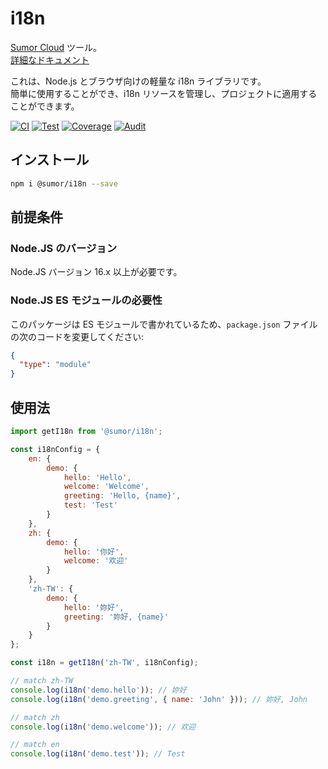 # i18n

[Sumor Cloud](https://sumor.cloud) ツール。  
[詳細なドキュメント](https://sumor.cloud)

これは、Node.js とブラウザ向けの軽量な i18n ライブラリです。  
簡単に使用することができ、i18n リソースを管理し、プロジェクトに適用することができます。

[![CI](https://github.com/sumor-cloud/i18n/actions/workflows/ci.yml/badge.svg)](https://github.com/sumor-cloud/i18n/actions/workflows/ci.yml)
[![Test](https://github.com/sumor-cloud/i18n/actions/workflows/ut.yml/badge.svg)](https://github.com/sumor-cloud/i18n/actions/workflows/ut.yml)
[![Coverage](https://github.com/sumor-cloud/i18n/actions/workflows/coverage.yml/badge.svg)](https://github.com/sumor-cloud/i18n/actions/workflows/coverage.yml)
[![Audit](https://github.com/sumor-cloud/i18n/actions/workflows/audit.yml/badge.svg)](https://github.com/sumor-cloud/i18n/actions/workflows/audit.yml)

## インストール

```bash
npm i @sumor/i18n --save
```

## 前提条件

### Node.JS のバージョン

Node.JS バージョン 16.x 以上が必要です。

### Node.JS ES モジュールの必要性

このパッケージは ES モジュールで書かれているため、`package.json` ファイルの次のコードを変更してください:

```json
{
  "type": "module"
}
```

## 使用法

```javascript
import getI18n from '@sumor/i18n';

const i18nConfig = {
    en: {
        demo: {
            hello: 'Hello',
            welcome: 'Welcome',
            greeting: 'Hello, {name}',
            test: 'Test'
        }
    },
    zh: {
        demo: {
            hello: '你好',
            welcome: '欢迎'
        }
    },
    'zh-TW': {
        demo: {
            hello: '妳好',
            greeting: '妳好, {name}'
        }
    }
};

const i18n = getI18n('zh-TW', i18nConfig);

// match zh-TW
console.log(i18n('demo.hello')); // 妳好
console.log(i18n('demo.greeting', { name: 'John' })); // 妳好, John

// match zh
console.log(i18n('demo.welcome')); // 欢迎

// match en
console.log(i18n('demo.test')); // Test
```